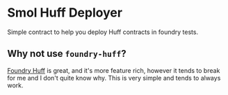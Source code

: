 # Smol Huff Deployer

Simple contract to help you deploy Huff contracts in foundry tests.

## Why not use `foundry-huff`?
[Foundry Huff](https://github.com/huff-language/foundry-huff) is great, and it's more feature rich,
however it tends to break for me and I don't quite know why. This is very simple and tends to always
work.
